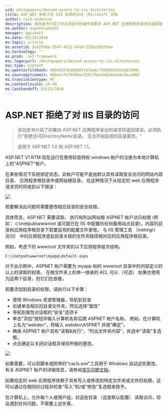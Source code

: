 ```yaml
---
uid: whitepapers/denied-access-to-iis-directories
title: ASP.NET 拒绝了对 IIS 目录的访问 |Microsoft 文档
author: rick-anderson
description: 该白皮书介绍了你必须执行的操作如果对 ASP.NET 应用程序的请求将返回错误，"拒绝访问 DirectoryName 目录。 未能 s...
ms.author: aspnetcontent
manager: wpickett
ms.date: 02/10/2010
ms.topic: article
ms.assetid: 3cb27b8a-354f-4332-bfe0-232b13bbf8aa
ms.technology: ''
ms.prod: .net-framework
msc.legacyurl: /whitepapers/denied-access-to-iis-directories
msc.type: content
ms.openlocfilehash: d95423776a6b58fc67ae6c791685543dadd2480c
ms.sourcegitcommit: 48beecfe749ddac52bc79aa3eb246a2dcdaa1862
ms.translationtype: MT
ms.contentlocale: zh-CN
ms.lasthandoff: 03/22/2018
---
```

<a name="aspnet-denied-access-to-iis-directories"></a>ASP.NET 拒绝了对 IIS 目录的访问
====================
> 该白皮书介绍了如果向 ASP.NET 应用程序发出的请求将返回错误，必须执行"拒绝访问*DirectoryName*目录。 无法开始监视的目录更改。"
> 
> 适用于 ASP.NET 1.0 和 ASP.NET 1.1。


ASP.NET V1 RTM 现在运行在使用较低特权 windows 帐户的注册为本地计算机上的"ASPNET"帐户。

在某些情况下系统锁定状态，此帐户可能不是由默认具有读取安全访问的网站内容目录、 应用程序根目录中或网站根目录。 在这种情况下从给定的 web 应用程序请求页时将收到以下错误：

![](denied-access-to-iis-directories/_static/image1.jpg)

若要解决此问题将需要更改相应目录的安全权限。

具体而言，ASP.NET 需要读取、 执行和列出网站根 ASPNET 帐户访问权限 (例如： c:\inetpub\wwwroot 或可能已在 IIS 中配置的任何备用站点目录)，内容的目录和应用程序根目录下若要监视的配置文件更改。 与 IIS 管理工具 （inetmgr） 访问） 中的应用程序虚拟目录关联的文件夹路径相对应的应用程序根目录。

例如，考虑下的 wwwroot 文件夹的以下应用程序层次结构。

`C:\inetpub\wwwroot\myapp\default.aspx`

对于此示例中，ASPNET 帐户需要为 myapp 和的 wwwroot 目录中的内容定义的以上的读取的权限。 在根文件夹上的单一继承的 ACL 可以 （可选） 如果也使用为这两个目录，则它们在嵌套。

若要添加到目录的权限，请执行以下步骤：

- 使用 Windows 资源管理器，导航到目录
- 右键单击相应的目录文件夹，然后选择"属性"
- 导航到属性对话框的"安全"选项卡
- 单击"添加"按钮并输入计算机名称后跟 ASPNET 帐户名称。 例如，在计算机上名为"webdev"，将输入 webdev\ASPNET 并按"确定"。
- 确保 ASPNET 帐户具有"读取&amp;执行"，"列出文件夹内容"，并选中"读取"复选框。
- 点击确定以关闭对话框并保存所做的更改。

![](denied-access-to-iis-directories/_static/image2.jpg)

如果需要，可以将脚本或附带的"cacls.exe"工具用于 Windows 自动这些更改。 有关 ASPNET 帐户的详细信息，请参阅[常见问题文档](https://go.microsoft.com/fwlink/?LinkId=5828)。

如果给定的 web 应用程序依赖于具有写入或修改到特定文件夹或文件的权限，这可以通过在相同的过程并检查"写入"和/或"修改"复选框来授予。

在计算机上，允许每个人或用户组，对这些目录 （这是默认配置） 读取访问，将会遇到任何问题，不需要上述步骤。
